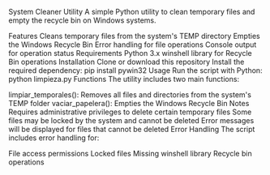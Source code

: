 System Cleaner Utility
A simple Python utility to clean temporary files and empty the recycle bin on Windows systems.

Features
Cleans temporary files from the system's TEMP directory
Empties the Windows Recycle Bin
Error handling for file operations
Console output for operation status
Requirements
Python 3.x
winshell library for Recycle Bin operations
Installation
Clone or download this repository
Install the required dependency:
pip install pywin32
Usage
Run the script with Python:
python limpieza.py
Functions
The utility includes two main functions:

limpiar_temporales(): Removes all files and directories from the system's TEMP folder
vaciar_papelera(): Empties the Windows Recycle Bin
Notes
Requires administrative privileges to delete certain temporary files
Some files may be locked by the system and cannot be deleted
Error messages will be displayed for files that cannot be deleted
Error Handling
The script includes error handling for:

File access permissions
Locked files
Missing winshell library
Recycle bin operations
